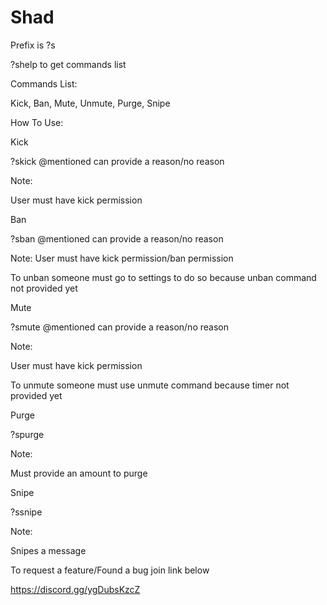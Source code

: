 # Shad
Prefix is ?s

?shelp to get commands list

Commands List:

Kick,
Ban,
Mute,
Unmute,
Purge,
Snipe


How To Use:

Kick

?skick @mentioned can provide a reason/no reason

Note:

User must have kick permission

Ban

?sban @mentioned can provide a reason/no reason

Note:
User must have kick permission/ban permission


To unban someone must go to settings to do so because unban command not provided yet

Mute

?smute @mentioned can provide a reason/no reason

Note:

User must have kick permission

To unmute someone must use unmute command because timer not provided yet

Purge

?spurge 

Note:

Must provide an amount to purge

Snipe

?ssnipe

Note:

Snipes a message

To request a feature/Found a bug join link below

https://discord.gg/ygDubsKzcZ

